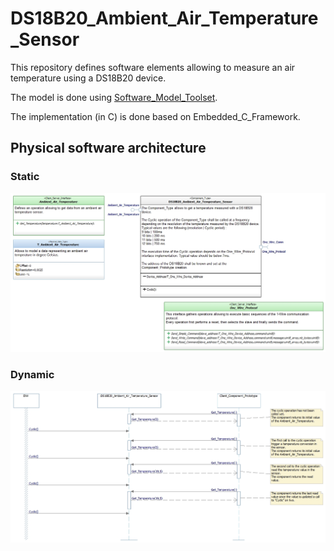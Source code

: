 # DS18B20_Ambient_Air_Temperature_Sensor

This repository defines software elements allowing to measure an air temperature using a DS18B20 device.

The model is done using [Software_Model_Toolset](https://github.com/HomeMadeRobots/Software_Model_Toolset).

The implementation (in C) is done based on Embedded_C_Framework.

## Physical software architecture

### Static
![Static physical software architecture](/doc/CD_DS18B20_Ambient_Air_Temperature_Sensor.jpg "Static physical software architecture")

### Dynamic
![Dynamic physical software architecture](/doc/SD_DS18B20_Ambient_Air_Temperature_Sensor.jpg "Dynamic physical software architecture")
